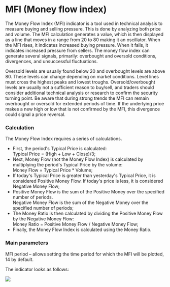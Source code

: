 # MFI (Money flow index)

The Money Flow Index (MFI) indicator is a tool used in technical analysis to measure buying and selling pressure. This is done by analyzing both price and volume. The MFI calculation generates a value, which is then displayed as a line that moves in a range from 20 to 80 making it an oscillator. When the MFI rises, it indicates increased buying pressure. When it falls, it indicates increased pressure from sellers. The money flow index can generate several signals, primarily: overbought and oversold conditions, divergences, and unsuccessful fluctuations.

Oversold levels are usually found below 20 and overbought levels are above 80. These levels can change depending on market conditions. Level lines must cross the highest peaks and lowest troughs. Oversold/overbought levels are usually not a sufficient reason to buy/sell, and traders should consider additional technical analysis or research to confirm the security turning point. Be aware that during strong trends the MFI can remain overbought or oversold for extended periods of time. If the underlying price makes a new high or low that is not confirmed by the MFI, this divergence could signal a price reversal.

### Calculation

The Money Flow Index requires a series of calculations.

* First, the period's Typical Price is calculated:\
  Typical Price = (High + Low + Close)/3;
* Next, Money Flow (not the Money Flow Index) is calculated by multiplying the period's Typical Price by the volume:\
  Money Flow = Typical Price \* Volume;
* If today's Typical Price is greater than yesterday's Typical Price, it is considered Positive Money Flow. If today's price is less, it is considered Negative Money Flow;
* Positive Money Flow is the sum of the Positive Money over the specified number of periods.\
  Negative Money Flow is the sum of the Negative Money over the specified number of periods;
* The Money Ratio is then calculated by dividing the Positive Money Flow by the Negative Money Flow:\
  Money Ratio = Positive Money Flow / Negative Money Flow;
* Finally, the Money Flow Index is calculated using the Money Ratio.

### Main parameters

MFI period – allows setting the time period for which the MFI will be plotted, 14 by default.

The indicator looks as follows:

![](<../../../../.gitbook/assets/screenshot\_1 (34).jpg>)

